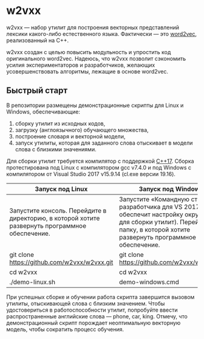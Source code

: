 # w2vxx
w2vxx — набор утилит для построения векторных представлений лексики какого-либо естественного языка. Фактически — это [word2vec](https://ru.wikipedia.org/wiki/Word2vec, "word2vec"), реализованный на C++.

w2vxx создан с целью повысить модульность и упростить код оригинального word2vec. Надеюсь, что w2vxx позволит сэкономить усилия экспериментаторов и разработчиков, желающих усовершенствовать алгоритмы, лежащие в основе word2vec.

## Быстрый старт
В репозитории размещены демонстрационные скрипты для Linux и Windows, обеспечивающие:
1. сборку утилит из исходных кодов, 
2. загрузку (англоязычного) обучающего множества,
3. построение словаря и векторной модели,
4. запуск утилиты, которая для заданного слова отыскивает в модели слова с близкими значениями.

Для сборки утилит требуется компилятор с поддержкой [C++17](https://ru.wikipedia.org/wiki/C%2B%2B17, "C++17"). Сборка протестирована под Linux с компилятором gcc v7.4.0 и под Windows с компилятором от Visual Studio 2017 v15.9.14 (cl.exe версии 19.16).

| Запуск под Linux | Запуск под Windows |
|---|---|
| Запустите консоль. Перейдите в директорию, в которой хотите развернуть программное обеспечение. | Запустите «Командную строку разработчика для VS 2017» (это обеспечит настройку окружения для сборки утилит). Перейдите в папку, в которой хотите развернуть программное обеспечение. |
| git clone https://github.com/w2vxx/w2vxx.git | git clone https://github.com/w2vxx/w2vxx.git |
| cd w2vxx | cd w2vxx |
| ./demo-linux.sh | demo-windows.cmd |

При успешных сборке и обучении работа скрипта завершится вызовом утилиты, отыскивающей слова с близким значением. Чтобы удостовериться в работоспособности утилит, попробуйте ввести распространенные английские слова — phone, car, king. Отмечу, что демонстрационный скрипт порождает неоптимальную векторную модель, чтобы сократить процесс обучения.
